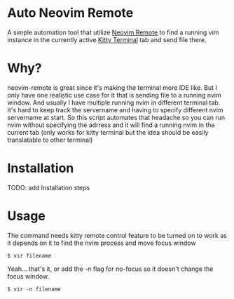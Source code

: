 # Auto Neovim Remote
A simple automation tool that utilize [Neovim Remote](https://github.com/mhinz/neovim-remote) to find a running vim instance in the currently active [Kitty Terminal](https://github.com/kovidgoyal/kitty) tab and send file there.

# Why?
neovim-remote is great since it's making the terminal more IDE like. But I only have one realistic use case for it that is sending file to a running nvim window. And usually I have multiple running nvim in different terminal tab. It's hard to keep track the servername and having to specify different nvim servername at start.
So this script automates that headache so you can run nvim without specifying the adrress and it will find a running nvim in the current tab (only works for kitty terminal but the idea should be easily translatable to other terminal)

# Installation
TODO: add Installation steps

# Usage
The command needs kitty remote control feature to be turned on to work as it depends on it to find the nvim process and move focus window
```
$ vir filename
```
Yeah... that's it, or add the -n flag for no-focus so it doesn't change the focus window.
```
$ vir -n filename
```
